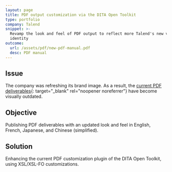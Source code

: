 ```yaml
---
layout: page
title: PDF output customization via the DITA Open Toolkit
type: portfolio
company: Talend
snippet: >-
  Revamp the look and feel of PDF output to reflect more Talend's new visual
  identity
outcome:
  url: /assets/pdf/new-pdf-manual.pdf
  desc: PDF manual
---
```


## Issue

The company was refreshing its brand image. As a result, the [current PDF deliverables](/assets/pdf/old-pdf-manual.pdf){: target="_blank" rel="noopener noreferrer"} have become visually outdated.

## Objective

Publishing PDF deliverables with an updated look and feel in English, French, Japanese, and Chinese (simplified).

## Solution

Enhancing the current PDF customization plugin of the DITA Open Toolkit, using XSL/XSL-FO customizations.
